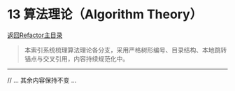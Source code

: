 # 13 算法理论（Algorithm Theory）
[返回Refactor主目录](../README.md)

> 本索引系统梳理算法理论各分支，采用严格树形编号、目录结构、本地跳转锚点与交叉引用，内容持续规范化中。

---

// ... 其余内容保持不变 ...
